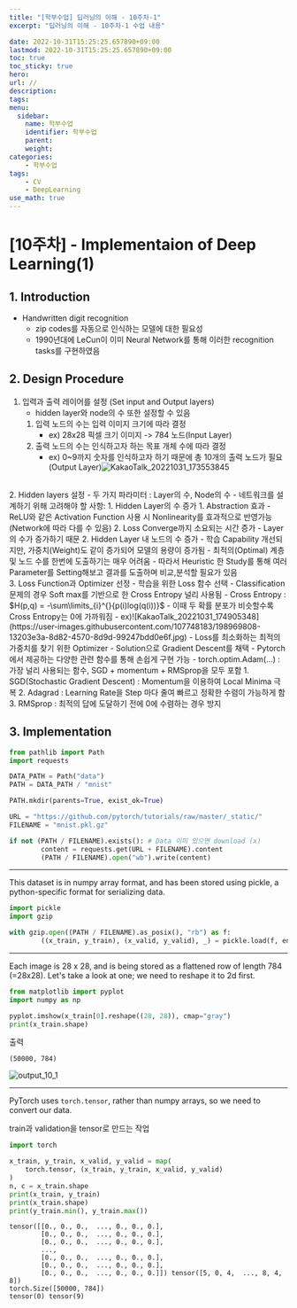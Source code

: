 ```yaml
---
title: "[학부수업] 딥러닝의 이해 - 10주차-1"
excerpt: "딥러닝의 이해 - 10주차-1 수업 내용"

date: 2022-10-31T15:25:25.657890+09:00
lastmod: 2022-10-31T15:25:25.657890+09:00
toc: true
toc_sticky: true
hero: 
url: //
description: 
tags: 
menu:
  sidebar:
    name: 학부수업
    identifier: 학부수업
    parent: 
    weight: 
categories:
    - 학부수업
tags:
    - CV
    - DeepLearning
use_math: true
---
```

# [10주차] - Implementaion of Deep Learning(1)

## 1. Introduction

- Handwritten digit recognition
    - zip codes를 자동으로 인식하는 모델에 대한 필요성
    - 1990년대에 LeCun이 이미 Neural Network를 통해 이러한 recognition tasks를 구현하였음

## 2. Design Procedure

1. 입력과 출력 레이어를 설정 (Set input and Output layers)
    - hidden layer와 node의 수 또한 설정할 수 있음
    1. 입력 노드의 수는 입력 이미지 크기에 따라 결정
        - ex) 28x28 픽셀 크기 이미지 -> 784 노드(Input Layer)
    2. 출력 노드의 수는 인식하고자 하는 목표 개체 수에 따라 결정
        - ex) 0~9까지 숫자를 인식하고자 하기 때문에 총 10개의 출력 노드가 필요(Output Layer)![KakaoTalk_20221031_173553845](https://user-images.githubusercontent.com/107748183/198969800-7d90fe0e-8c89-4e87-ba6b-c26b0c26dde3.jpg)
<br>
2. Hidden layers 설정
    - 두 가지 파라미터 : Layer의 수, Node의 수
    - 네트워크를 설계하기 위해 고려해야 할 사항:
    1. Hidden Layer의 수 증가
        1. Abstraction 효과
            - ReLU와 같은 Activation Function 사용 시 Nonlinearity를 효과적으로 반영가능(Network에 따라 다를 수 있음)
        2. Loss Converge까지 소요되는 시간 증가
            - Layer의 수가 증가하기 때문
    2. Hidden Layer 내 노드의 수 증가
        - 학습 Capability 개선되지만, 가중치(Weight)도 같이 증가되어 모델의 용량이 증가됨
- 최적의(Optimal) 계층 및 노드 수를 한번에 도출하기는 매우 어려움
    - 따라서 Heuristic 한 Study를 통해 여러 Parameter를 Setting해보고 결과를 도출하며 비교,분석할 필요가 있음
<br>
3. Loss Function과 Optimizer 선정
    - 학습을 위한 Loss 함수 선택
        - Classification 문제의 경우 Soft max를 기반으로 한 Cross Entropy 널리 사용됨
        - Cross Entropy : $H(p,q) = -\sum\limits_{i}^{}{p(i)log(q(i))}$
            - 이때 두 확률 분포가 비슷할수록 Cross Entropy는 0에 가까워짐
            - ex)![KakaoTalk_20221031_174905348](https://user-images.githubusercontent.com/107748183/198969808-13203e3a-8d82-4570-8d9d-99247bdd0e6f.jpg)
    - Loss를 최소화하는 최적의 가중치를 찾기 위한 Optimizer
        - Solution으로 Gradient Descent를 채택
        - Pytorch에서 제공하는 다양한 관련 함수를 통해 손쉽게 구현 가능
            - torch.optim.Adam(...) : 가장 널리 사용되는 함수, SGD + momentum + RMSprop을 모두 포함
                1. SGD(Stochastic Gradient Descent) : Momentum을 이용하여 Local Minima 극복
                2. Adagrad : Learning Rate을 Step 마다 줄여 빠르고 정확한 수렴이 가능하게 함
                3. RMSprop : 최적의 답에 도달하기 전에 0에 수렴하는 경우 방지

## 3. Implementation


```python
from pathlib import Path
import requests

DATA_PATH = Path("data")
PATH = DATA_PATH / "mnist"

PATH.mkdir(parents=True, exist_ok=True)

URL = "https://github.com/pytorch/tutorials/raw/master/_static/"
FILENAME = "mnist.pkl.gz"

if not (PATH / FILENAME).exists(): # Data 이미 있으면 download (x)
        content = requests.get(URL + FILENAME).content
        (PATH / FILENAME).open("wb").write(content)
```
---
This dataset is in numpy array format, and has been stored using pickle,
a python-specific format for serializing data.




```python
import pickle
import gzip

with gzip.open((PATH / FILENAME).as_posix(), "rb") as f:
        ((x_train, y_train), (x_valid, y_valid), _) = pickle.load(f, encoding="latin-1")
```
---
Each image is 28 x 28, and is being stored as a flattened row of length
784 (=28x28). Let's take a look at one; we need to reshape it to 2d
first.




```python
from matplotlib import pyplot
import numpy as np

pyplot.imshow(x_train[0].reshape((28, 28)), cmap="gray")
print(x_train.shape)
```
출력

    (50000, 784)
    


    
![output_10_1](https://user-images.githubusercontent.com/107748183/198968929-498593be-6a8c-4608-b0ad-0b3f915ebfb9.png)    

---
PyTorch uses ``torch.tensor``, rather than numpy arrays, so we need to
convert our data.



train과 validation을 tensor로 만드는 작업


```python
import torch

x_train, y_train, x_valid, y_valid = map(
    torch.tensor, (x_train, y_train, x_valid, y_valid)
)
n, c = x_train.shape
print(x_train, y_train)
print(x_train.shape)
print(y_train.min(), y_train.max())
```

    tensor([[0., 0., 0.,  ..., 0., 0., 0.],
            [0., 0., 0.,  ..., 0., 0., 0.],
            [0., 0., 0.,  ..., 0., 0., 0.],
            ...,
            [0., 0., 0.,  ..., 0., 0., 0.],
            [0., 0., 0.,  ..., 0., 0., 0.],
            [0., 0., 0.,  ..., 0., 0., 0.]]) tensor([5, 0, 4,  ..., 8, 4, 8])
    torch.Size([50000, 784])
    tensor(0) tensor(9)
    
